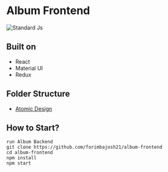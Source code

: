 # Album Frontend

![Standard Js](https://cdn.rawgit.com/feross/standard/master/badge.svg)

## Built on
* React
* Material UI
* Redux

## Folder Structure
* [Atomic Design](https://bradfrost.com/blog/post/atomic-web-design/)

## How to Start?

```
run Album Backend
git clone https://github.com/forimbajosh21/album-frontend
cd album-frontend
npm install
npm start
```